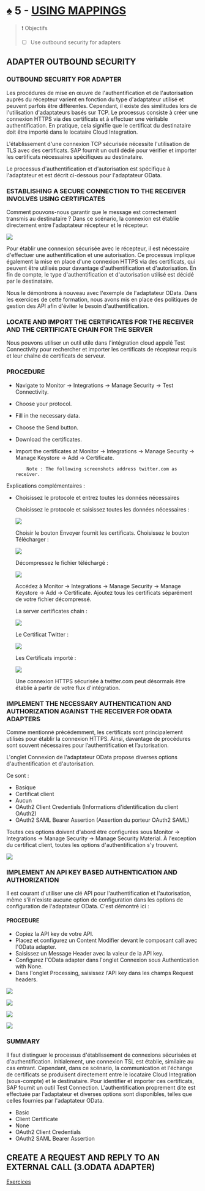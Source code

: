 # ♠ 5 - [USING MAPPINGS](https://learning.sap.com/learning-journeys/developing-with-sap-integration-suite/using-adapters_f42fdb69-df78-4faf-bfd3-0a7b8c8beebd)

> :exclamation: Objectifs
>
> - [ ] Use outbound security for adapters

## ADAPTER OUTBOUND SECURITY

### OUTBOUND SECURITY FOR ADAPTER

Les procédures de mise en œuvre de l'authentification et de l'autorisation auprès du récepteur varient en fonction du type d'adaptateur utilisé et peuvent parfois être différentes. Cependant, il existe des similitudes lors de l'utilisation d'adaptateurs basés sur TCP. Le processus consiste à créer une connexion HTTPS via des certificats et à effectuer une véritable authentification. En pratique, cela signifie que le certificat du destinataire doit être importé dans le locataire Cloud Integration.

L'établissement d'une connexion TCP sécurisée nécessite l'utilisation de TLS avec des certificats. SAP fournit un outil dédié pour vérifier et importer les certificats nécessaires spécifiques au destinataire.

Le processus d'authentification et d'autorisation est spécifique à l'adaptateur et est décrit ci-dessous pour l'adaptateur OData.

### ESTABLISHING A SECURE CONNECTION TO THE RECEIVER INVOLVES USING CERTIFICATES

Comment pouvons-nous garantir que le message est correctement transmis au destinataire ? Dans ce scénario, la connexion est établie directement entre l'adaptateur récepteur et le récepteur.

![](./RESSOURCES/CLD900_20_U5L5_001_scr.png)

Pour établir une connexion sécurisée avec le récepteur, il est nécessaire d'effectuer une authentification et une autorisation. Ce processus implique également la mise en place d'une connexion HTTPS via des certificats, qui peuvent être utilisés pour davantage d'authentification et d'autorisation. En fin de compte, le type d'authentification et d'autorisation utilisé est décidé par le destinataire.

Nous le démontrons à nouveau avec l'exemple de l'adaptateur OData. Dans les exercices de cette formation, nous avons mis en place des politiques de gestion des API afin d'éviter le besoin d'authentification.

### LOCATE AND IMPORT THE CERTIFICATES FOR THE RECEIVER AND THE CERTIFICATE CHAIN FOR THE SERVER

Nous pouvons utiliser un outil utile dans l'intégration cloud appelé Test Connectivity pour rechercher et importer les certificats de récepteur requis et leur chaîne de certificats de serveur.

### PROCEDURE

- Navigate to Monitor → Integrations → Manage Security → Test Connectivity.

- Choose your protocol.

- Fill in the necessary data.

- Choose the Send button.

- Download the certificates.

- Import the certificates at Monitor → Integrations → Manage Security → Manage Keystore → Add → Certificate.

          Note : The following screenshots address twitter.com as receiver.

Explications complémentaires :

- Choisissez le protocole et entrez toutes les données nécessaires

  Choisissez le protocole et saisissez toutes les données nécessaires :

  ![](./RESSOURCES/CLD900_20_U5L5_002_scr.png)

  Choisir le bouton Envoyer fournit les certificats. Choisissez le bouton Télécharger :

  ![](./RESSOURCES/CLD900_20_U5L5_003_scr.png)

  Décompressez le fichier téléchargé :

  ![](./RESSOURCES/CLD900_20_U5L5_004_scr.png)

  Accédez à Monitor → Integrations → Manage Security → Manage Keystore → Add → Certificate. Ajoutez tous les certificats séparément de votre fichier décompressé.

  La server certificates chain :

  ![](./RESSOURCES/CLD900_20_U5L5_005_scr.png)

  Le Certificat Twitter :

  ![](./RESSOURCES/CLD900_20_U5L5_006_scr.png)

  Les Certificats importé :

  ![](./RESSOURCES/CLD900_20_U5L5_007_scr.png)

  Une connexion HTTPS sécurisée à twitter.com peut désormais être établie à partir de votre flux d'intégration.

### IMPLEMENT THE NECESSARY AUTHENTICATION AND AUTHORIZATION AGAINST THE RECEIVER FOR ODATA ADAPTERS

Comme mentionné précédemment, les certificats sont principalement utilisés pour établir la connexion HTTPS. Ainsi, davantage de procédures sont souvent nécessaires pour l’authentification et l’autorisation.

L'onglet Connexion de l'adaptateur OData propose diverses options d'authentification et d'autorisation.

Ce sont :

- Basique
- Certificat client
- Aucun
- OAuth2 Client Credentials (Informations d'identification du client OAuth2)
- OAuth2 SAML Bearer Assertion (Assertion du porteur OAuth2 SAML)

Toutes ces options doivent d'abord être configurées sous Monitor → Integrations → Manage Security → Manage Security Material. À l'exception du certificat client, toutes les options d'authentification s'y trouvent.

![](./RESSOURCES/CLD900_20_U5L5_008_scr.png)

### IMPLEMENT AN API KEY BASED AUTHENTICATION AND AUTHORIZATION

Il est courant d'utiliser une clé API pour l'authentification et l'autorisation, même s'il n'existe aucune option de configuration dans les options de configuration de l'adaptateur OData. C'est démontré ici :

#### PROCEDURE

- Copiez la API key de votre API.
- Placez et configurez un Content Modifier devant le composant call avec l'OData adapter.
- Saisissez un Message Header avec la valeur de la API key.
- Configurez l'OData adapter dans l'onglet Connexion sous Authentication with None.
- Dans l'onglet Processing, saisissez l'API key dans les champs Request headers.

![](./RESSOURCES/CLD900_20_U5L5_009_scr.png)

![](./RESSOURCES/CLD900_20_U5L5_010_scr.png)

![](./RESSOURCES/CLD900_20_U5L5_011_scr.png)

![](./RESSOURCES/CLD900_20_U5L5_012_scr.png)

### SUMMARY

Il faut distinguer le processus d'établissement de connexions sécurisées et d'authentification. Initialement, une connexion TSL est établie, similaire au cas entrant. Cependant, dans ce scénario, la communication et l'échange de certificats se produisent directement entre le locataire Cloud Integration (sous-compte) et le destinataire. Pour identifier et importer ces certificats, SAP fournit un outil Test Connection. L'authentification proprement dite est effectuée par l'adaptateur et diverses options sont disponibles, telles que celles fournies par l'adaptateur OData.

- Basic
- Client Certificate
- None
- OAuth2 Client Credentials
- OAuth2 SAML Bearer Assertion

## CREATE A REQUEST AND REPLY TO AN EXTERNAL CALL (3.ODATA ADAPTER)

[Exercices](https://learning.sap.com/learning-journeys/developing-with-sap-integration-suite/using-adapter-outbound-security_be3c7874-f31a-4413-9c9f-29382d4a4494)

